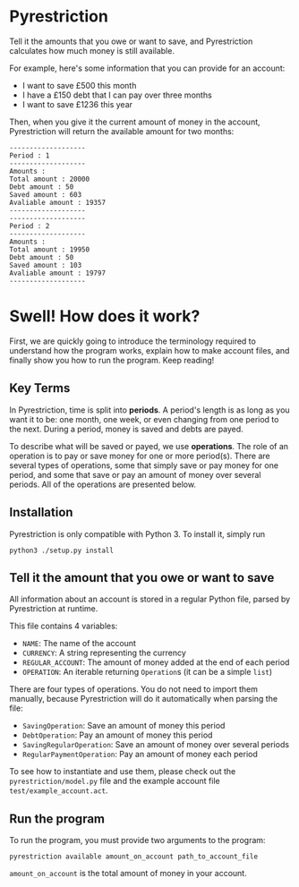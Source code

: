 Pyrestriction
=============

Tell it the amounts that you owe or want to save, and Pyrestriction calculates
how much money is still available.

For example, here's some information that you can provide for an account:

* I want to save £500 this month
* I have a £150 debt that I can pay over three months
* I want to save £1236 this year

Then, when you give it the current amount of money in the account,
Pyrestriction will return the available amount for two months:

```
-------------------
Period : 1
-------------------
Amounts :
Total amount : 20000
Debt amount : 50
Saved amount : 603
Avaliable amount : 19357
-------------------
-------------------
Period : 2
-------------------
Amounts :
Total amount : 19950
Debt amount : 50
Saved amount : 103
Avaliable amount : 19797
-------------------
```

Swell! How does it work?
========================

First, we are quickly going to introduce the terminology required to understand
how the program works, explain how to make account files, and finally show you
how to run the program. Keep reading!

Key Terms
---------

In Pyrestriction, time is split into **periods**. A period's length is as long
as you want it to be: one month, one week, or even changing from one period to
the next. During a period, money is saved and debts are payed.

To describe what will be saved or payed, we use **operations**. The role of an
operation is to pay or save money for one or more period(s). There are several
types of operations, some that simply save or pay money for one period, and some
that save or pay an amount of money over several periods. All of the operations
are presented below.

Installation
------------

Pyrestriction is only compatible with Python 3. To install it, simply run

```
python3 ./setup.py install
```

Tell it the amount that you owe or want to save
-----------------------------------------------

All information about an account is stored in a regular Python file, parsed by
Pyrestriction at runtime.

This file contains 4 variables:

* `NAME`: The name of the account
* `CURRENCY`: A string representing the currency
* `REGULAR_ACCOUNT`: The amount of money added at the end of each period
* `OPERATION`: An iterable returning `Operation`s (it can be a simple `list`)

There are four types of operations. You do not need to import them manually,
because Pyrestriction will do it automatically when parsing the file:

* `SavingOperation`: Save an amount of money this period 
* `DebtOperation`: Pay an amount of money this period
* `SavingRegularOperation`: Save an amount of money over several periods
* `RegularPaymentOperation`: Pay an amount of money each period

To see how to instantiate and use them, please check out the
`pyrestriction/model.py` file and the example account file
`test/example_account.act`.

Run the program
---------------

To run the program, you must provide two arguments to the program:

```
pyrestriction available amount_on_account path_to_account_file
```

`amount_on_account` is the total amount of money in your account.
